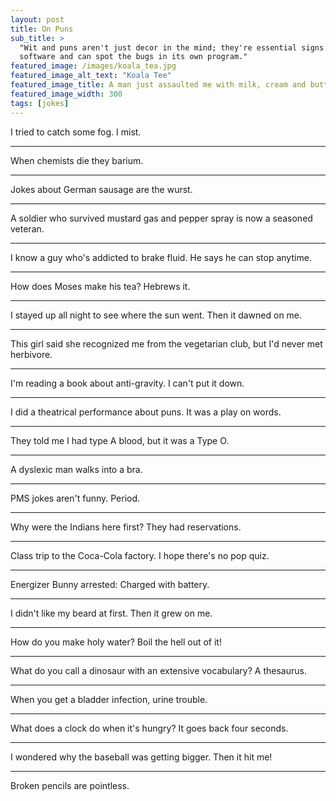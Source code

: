 ```yaml
---
layout: post
title: On Puns
sub_title: >
  "Wit and puns aren't just decor in the mind; they're essential signs that the mind knows it's on, recognizes its own
  software and can spot the bugs in its own program."
featured_image: /images/koala_tea.jpg
featured_image_alt_text: "Koala Tee"
featured_image_title: A man just assaulted me with milk, cream and butter.  How dairy.
featured_image_width: 300
tags: [jokes]
---
```


I tried to catch some fog.  I mist.

---

When chemists die they barium.

---

Jokes about German sausage are the wurst.

---

A soldier who survived mustard gas and pepper spray is now a seasoned veteran.

---

I know a guy who's addicted to brake fluid.  He says he can stop anytime.

---

How does Moses make his tea?  Hebrews it.

---

I stayed up all night to see where the sun went.  Then it dawned on me.

---

This girl said she recognized me from the vegetarian club, but I'd never met herbivore.

---

I'm reading a book about anti-gravity.  I can't put it down.

---

I did a theatrical performance about puns.  It was a play on words.

---

They told me I had type A blood, but it was a Type O.

---

A dyslexic man walks into a bra.

---

PMS jokes aren't funny. Period.

---

Why were the Indians here first?  They had reservations.

---

Class trip to the Coca-Cola factory.  I hope there's no pop quiz.

---

Energizer Bunny arrested: Charged with battery.

---

I didn't like my beard at first.  Then it grew on me. 

---

How do you make holy water?  Boil the hell out of it!

---

What do you call a dinosaur with an extensive vocabulary?  A thesaurus.

---

When you get a bladder infection, urine trouble.

---

What does a clock do when it's hungry?  It goes back four seconds.

---

I wondered why the baseball was getting bigger.  Then it hit me!

---

Broken pencils are pointless.
